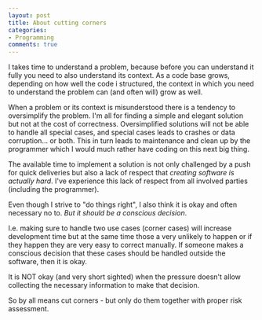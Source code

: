 ```yaml
---
layout: post
title: About cutting corners
categories:
- Programming
comments: true
---
```


I takes time to understand a problem, because before you can
understand it fully you need to also understand its context. As a code
base grows, depending on how well the code i structured, the context
in which you need to understand the problem can (and often will) grow
as well.

When a problem or its context is misunderstood there is a tendency to
oversimplify the problem. I'm all for finding a simple and elegant
solution but not at the cost of correctness. Oversimplified solutions
will not be able to handle all special cases, and special cases leads
to crashes or data corruption... or both. This in turn leads to
maintenance and clean up by the programmer which I would much rather
have coding on this next big thing.

The available time to implement a solution is not only challenged by a
push for quick deliveries but also a lack of respect that *creating
software is actually hard*. I've experience this lack of respect from
all involved parties (including the programmer).

Even though I strive to "do things right", I also think it is okay and
often necessary no to. *But it should be a conscious decision*.

I.e. making sure to handle two use cases (corner cases) will increase
development time but at the same time those a very unlikely to happen
or if they happen they are very easy to correct manually. If someone
makes a conscious decision that these cases should be handled outside
the software, then it is okay.

It is NOT okay (and very short sighted) when the pressure doesn't
allow collecting the necessary information to make that decision.

So by all means cut corners - but only do them together with proper
risk assessment.
